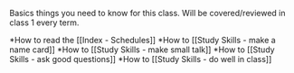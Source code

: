 Basics things you need to know for this class. Will be covered/reviewed in class 1 every term.

*How to read the [[Index - Schedules]]
*How to [[Study Skills - make a name card]]
*How to [[Study Skills - make small talk]]
*How to [[Study Skills - ask good questions]]
*How to [[Study Skills - do well in class]]